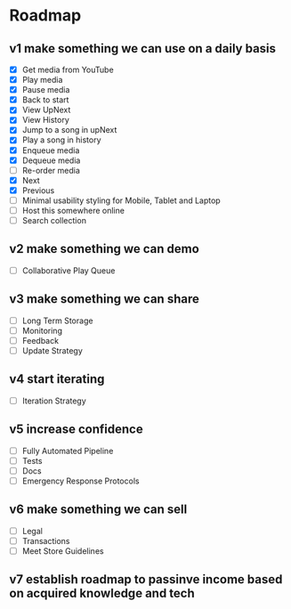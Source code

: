 # Roadmap

## v1 make something we can use on a daily basis

- [x] Get media from YouTube
- [x] Play media
- [x] Pause media
- [x] Back to start
- [x] View UpNext
- [x] View History
- [x] Jump to a song in upNext
- [x] Play a song in history
- [x] Enqueue media
- [x] Dequeue media
- [ ] Re-order media
- [x] Next
- [x] Previous
- [ ] Minimal usability styling for Mobile, Tablet and Laptop
- [ ] Host this somewhere online
- [ ] Search collection

## v2 make something we can demo

- [ ] Collaborative Play Queue

## v3 make something we can share

- [ ] Long Term Storage
- [ ] Monitoring
- [ ] Feedback
- [ ] Update Strategy

## v4 start iterating

- [ ] Iteration Strategy

## v5 increase confidence

- [ ] Fully Automated Pipeline
- [ ] Tests
- [ ] Docs
- [ ] Emergency Response Protocols

## v6 make something we can sell

- [ ] Legal
- [ ] Transactions
- [ ] Meet Store Guidelines

## v7 establish roadmap to passinve income based on acquired knowledge and tech